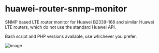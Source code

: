 # huawei-router-snmp-monitor
SNMP based LTE router monitor for Huawei B2338-168 and similar Huawei LTE routers, which do not use the standard Huawei API.

Bash script and PHP versions available, use whichever you prefer.

![image](https://user-images.githubusercontent.com/26300538/233865195-87157cd0-829a-4dd8-84a0-aedbe20219b4.png)

